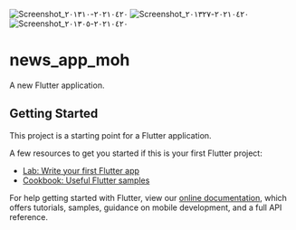 ![Screenshot_٢٠٢١٠٤٢٠-٢٠١٣١٠](https://user-images.githubusercontent.com/76610671/116993488-38c4b780-ace0-11eb-8ef5-39469e84b2f5.png)
![Screenshot_٢٠٢١٠٤٢٠-٢٠١٣٢٧](https://user-images.githubusercontent.com/76610671/116993500-3bbfa800-ace0-11eb-9390-c52d8173083c.png)
![Screenshot_٢٠٢١٠٤٢٠-٢٠١٣٠٥](https://user-images.githubusercontent.com/76610671/116993365-0f0b9080-ace0-11eb-9574-eea30db21782.png)
# news_app_moh

A new Flutter application.

## Getting Started

This project is a starting point for a Flutter application.

A few resources to get you started if this is your first Flutter project:

- [Lab: Write your first Flutter app](https://flutter.dev/docs/get-started/codelab)
- [Cookbook: Useful Flutter samples](https://flutter.dev/docs/cookbook)

For help getting started with Flutter, view our
[online documentation](https://flutter.dev/docs), which offers tutorials,
samples, guidance on mobile development, and a full API reference.
